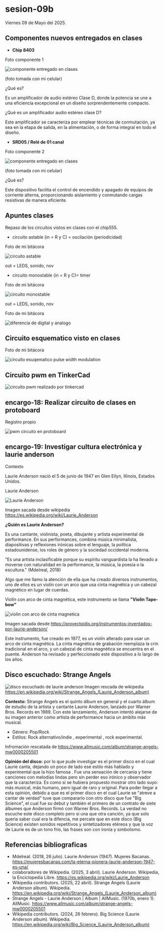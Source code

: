 # sesion-09b

Viernes 09 de Mayo del 2025.

## Componentes nuevos entregados en clases

- **Chip 8403**

Foto componente 1

![componente entregado en clases](./archivos/chip8403.jpg)

(foto tomada con mi celular)

¿Qué es?

Es un amplificador de audio estéreo Clase D, donde la potencia se une a una eficiencia excepcional en un diseño sorprendentemente compacto.

¿Qué es un amplificador audio estéreo clase D?

Este amplificador se caracteriza por emplear técnicas de conmutación, ya sea en la etapa de salida, en la alimentación, o de forma integral en todo el diseño.

- **SRD05 / Relé de 01 canal**

Foto componente 2

![componente entregado en clases](./archivos/rele01_de_canal.jpg)

(foto tomada con mi celular)

¿Qué es?

Este dispositivo facilita el control de encendido y apagado de equipos de corriente alterna, proporcionando aislamiento y conmutando cargas resistivas de manera eficiente.

## Apuntes clases

Repaso de los circuitos vistos en clases con el chip555.

- circuito astable (in = R y C)  = oscilación (periodicidad)

Foto de mi bitácora

![circuito astable](./archivos/circuito_astable.jpeg)

out = LEDS, sonido, nov

- circuito monostable (in = R y C)= timer

Foto de mi bitácora

![circuito monostable](./archivos/circuito_monostable.jpeg)

out = LEDS, sonido, nov

Foto de mi bitácora

![diferencia de digital y analogo](./archivos/apuntes_clase_9b.jpeg)

## Circuito esquematico visto en clases

Foto de mi bitácora

![circuito esuqematico pulse width modulation](./archivos/circuito_pulse_width_modulation.jpeg)

## Circuito pwm en TinkerCad

![circuito pwm realizado por tinkercad](./archivos/pwm_circuito_tinkercad.png)

## encargo-18: Realizar circuito de clases en protoboard

Registro propio

![pwm circuito en protoboard](./archivos/circuito_pwn_protoboard.jpg)

## encargo-19: Investigar cultura electrónica y laurie anderson

Contexto

Laurie Anderson nació el 5 de junio de 1947 en Glen Ellyn, Illinois, Estados Unidos.

Laurie Anderson

![Laurie Anderson](./archivos/laurie_anderson.jpg)

Imagen sacada desde wikipedia <https://es.wikipedia.org/wiki/Laurie_Anderson>

**¿Quién es Laurie Anderson?**

Es una cantante, violinista, poeta, dibujante y artista experimental de performance. En sus performances, combina música minimalista, diapositivas y reflexiones irónicas sobre el lenguaje, la política estadounidense, los roles de género y la sociedad occidental moderna.

"Es una artista inclasificable porque su espíritu vanguardista la ha llevado a moverse con naturalidad en la performance, la música, la poesía o la escultura." (Mdelreal, 2018)

Algo que me llamo la atención de ella que ha creado diversos instrumentos, uno de ellos es un violín con un arco que usa cinta magnética y un cabezal magnético en lugar de cuerdas.

Violín con arco de cinta magnética, este instrumento se llama **"Violin Tape-bow"**

![violin con arco de cinta magnetica](./archivos/tapebow.jpg)

Imagen sacada desde <https://proyectoidis.org/instrumentos-inventados-por-laurie-anderson/>

Este instrumento, fue creado en 1977, es un violín alterado para usar un arco de cinta magnética. La cinta magnética de grabación reemplaza la crin tradicional en el arco, y un cabezal de cinta magnética se encuentra en el puente. Anderson ha revisado y perfeccionado este dispositivo a lo largo de los años.

## Disco escuchado: Strange Angels

![disco escuchado de laurie anderson](./archivos/strange_angels.jpg)
Imagen rescada de wikipedia <https://en.wikipedia.org/wiki/Strange_Angels_(Laurie_Anderson_album)>

**Contexto:** Strange Angels es el quinto álbum en general y el cuarto álbum de estudio de la artista y cantante Laurie Anderson, lanzado por Warner Bros. Records en 1989. Con este lanzamiento, Anderson intentó alejarse de su imagen anterior como artista de performance hacia un ámbito más musical.

- Género: Pop/Rock
- Estilos: Rock alternativo/indie , experimental , rock experimental.

Infromación rescatada de <https://www.allmusic.com/album/strange-angels-mw0000205501>

**Opinión del disco:** por lo que pude investigar es el primer disco en el cual Laurie canta, dejando un poco de lado ese estilo más hablado y experimental que la hizo famosa . Fue una sensación de cercania y tiene canciones con melodías lindas pero sin perder eso irónico y observador que la caracteriza. Es como si se hubiera propuesto mostrar otro lado suyo: más musical, más humano, pero igual de raro y original. Para poder llegar a esta opinión, debido a que es el primer disco en el cual Laurie se "atreve a cantar de verdad" tuve que compararlo con otro disco que fue "Big Science", el cual fue su debut y también el primero de un contrato de siete álbumes que Anderson firmó con Warner Bros. Records. La verdad no escuche este disco completo pero si una que otra canción, ya que solo queria saber cual era la difencia, me percate que en este disco (Big Science) existen sonidos repetitivos y sintetizadores etéreos y que la voz de Laurie es de un tono frío, las frases son con ironía y simbolismo.

## Referencias bibliograficas

- Mdelreal. (2018, 26 julio). Laurie Anderson (1947). Mujeres Bacanas. <https://mujeresbacanas.com/la-eterna-pionera-laurie-anderson-1947-es-una/>
- colaboradores de Wikipedia. (2025, 3 abril). Laurie Anderson. Wikipedia, la Enciclopedia Libre. <https://es.wikipedia.org/wiki/Laurie_Anderson>
- Wikipedia contributors. (2025, 22 abril). Strange Angels (Laurie Anderson album). Wikipedia. <https://en.wikipedia.org/wiki/Strange_Angels_(Laurie_Anderson_album)>
- Strange Angels - Laurie Anderson | Album | AllMusic. (1970b, enero 1). AllMusic. <https://www.allmusic.com/album/strange-angels-mw0000205501>
- Wikipedia contributors. (2024, 26 febrero). Big Science (Laurie Anderson album). Wikipedia. <https://en.wikipedia.org/wiki/Big_Science_(Laurie_Anderson_album)>
